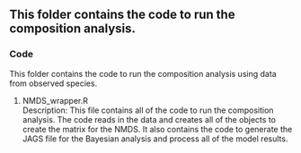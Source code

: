 ## This folder contains the code to run the composition analysis.

### Code
This folder contains the code to run the composition analysis using data from observed species.

1. NMDS_wrapper.R      
Description: This file contains all of the code to run the composition analysis. The code reads in the data and creates all of the objects to create the matrix for the NMDS. It also contains the code to generate the JAGS file for the Bayesian analysis and process all of the model results.
